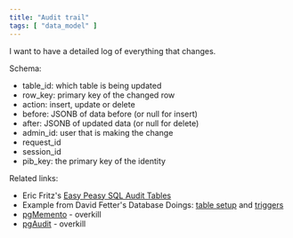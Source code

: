 ```yaml
---
title: "Audit trail"
tags: [ "data_model" ]
---
```


I want to have a detailed log of everything that changes.

Schema:
* table_id: which table is being updated
* row_key: primary key of the changed row
* action: insert, update or delete
* before: JSONB of data before (or null for insert)
* after: JSONB of updated data (or null for delete)
* admin_id: user that is making the change
* request_id
* session_id
* pib_key: the primary key of the identity

Related links:
* Eric Fritz's [Easy Peasy SQL Audit Tables](https://eric-fritz.com/articles/easy-peasy-sql-audit-tables/)
* Example from David Fetter's Database Doings: [table setup](https://databasedoings.blogspot.com/2017/07/cool-stuff-in-postgresql-10-partitioned.html) and [triggers](https://databasedoings.blogspot.com/2017/07/cool-stuff-in-postgresql-10-transition.html)
* [pgMemento](https://github.com/pgMemento/pgMemento/wiki) - overkill
* [pgAudit](https://github.com/pgaudit/pgaudit) - overkill
